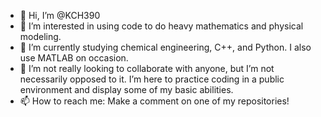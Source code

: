 - 👋 Hi, I’m @KCH390
- 👀 I’m interested in using code to do heavy mathematics and physical modeling. 
- 🌱 I’m currently studying chemical engineering, C++, and Python. I also use MATLAB on occasion. 
- 💞️ I’m not really looking to collaborate with anyone, but I’m not necessarily opposed to it. I’m here to practice coding in a public environment and display some of my basic abilities.
- 📫 How to reach me: Make a comment on one of my repositories! 

<!---
KCH390/KCH390 is a ✨ special ✨ repository because its `README.md` (this file) appears on your GitHub profile.
You can click the Preview link to take a look at your changes.
--->
